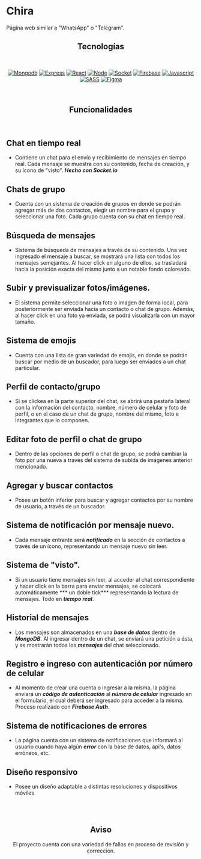 Chira
=============

Página web similar a "WhatsApp" o "Telegram".
<br />

<div align="center">
  
## Tecnologías
  
</div>

<br />

<div align="center">

[![Mongodb](https://img.shields.io/badge/-Mongodb-lightblue?style=for-the-badge&logo=Mongodb)](https://www.mongodb.com/es)
[![Express](https://img.shields.io/badge/-express-purple?style=for-the-badge&logo=express)](https://expressjs.com/es/)
[![React](https://img.shields.io/badge/-React-black?style=for-the-badge&logo=React)](https://es.reactjs.org/)
[![Node](https://img.shields.io/badge/-Node-lightgreen?style=for-the-badge&logo=Node.js)](https://nodejs.org/es/)
[![Socket](https://img.shields.io/badge/-Socket-black?style=for-the-badge&logo=Socket.io)](https://socket.io/)
[![Firebase](https://img.shields.io/badge/-Firebase-brown?style=for-the-badge&logo=firebase)](https://firebase.com/)
[![Javascript](https://img.shields.io/badge/-Javascript-critical?style=for-the-badge&logo=Javascript)](https://developer.mozilla.org/es/docs/Web/JavaScript)
[![SASS](https://img.shields.io/badge/-sass-white?style=for-the-badge&logo=sass)](https://sass-lang.com/)
[![Figma](https://img.shields.io/badge/-Figma-pink?style=for-the-badge&logo=figma)](https://figma.com/)

</div>

<br />
<div align="center">
  
## Funcionalidades

</div>

<br />

## Chat en tiempo real
* Contiene un chat para el envío y recibimiento de mensajes en tiempo real. Cada mensaje se muestra con su contenido, fecha de creación, y su ícono de "visto". ***Hecho con Socket.io***

## Chats de grupo
* Cuenta con un sistema de creación de grupos en donde se podrán agregar más de dos contactos, elegir un nombre para el grupo y seleccionar una foto. Cada grupo cuenta con su chat en tiempo real.

## Búsqueda de mensajes
* Sistema de búsqueda de mensajes a través de su contenido. Una vez ingresado el mensaje a buscar, se mostrará una lista con todos los mensajes semejantes. Al hacer click en alguno de ellos, se trasladará hacia la posición exacta del mismo junto a un notable fondo coloreado.

## Subir y previsualizar fotos/imágenes.
* El sistema permite seleccionar una foto o imagen de forma local, para posteriormente ser enviada hacia un contacto o chat de grupo. Además, al hacer click en una foto ya enviada, se podrá visualizarla con un mayor tamaño.

## Sistema de emojis
* Cuenta con una lista de gran variedad de emojis, en donde se podrán buscar por medio de un buscador, para luego ser enviados a un chat particular.

## Perfil de contacto/grupo
* Si se clickea en la parte superior del chat, se abrirá una pestaña lateral con la información del contacto, nombre, número de celular y foto de perfil, o en el caso de un chat de grupo, nombre del mismo, foto e integrantes que lo componen.

## Editar foto de perfil o chat de grupo
* Dentro de las opciones de perfil o chat de grupo, se podrá cambiar la foto por una nueva a través del sistema de subida de imágenes anterior mencionado.

## Agregar y buscar contactos
* Posee un botón inferior para buscar y agregar contactos por su nombre de usuario, a través de un buscador.

## Sistema de notificación por mensaje nuevo.
* Cada mensaje entrante será ***notificado*** en la sección de contactos a través de un ícono, representando un mensaje nuevo sin leer.

## Sistema de "visto".
* Si un usuario tiene mensajes sin leer, al acceder al chat correspondiente y hacer click en la barra para enviar mensajes, se colocará automáticamente *** un doble tick*** representando la lectura de mensajes. Todo en ***tiempo real***.

## Historial de mensajes
* Los mensajes son almacenados en una ***base de datos*** dentro de ***MongoDB***. Al ingresar dentro de un chat, se enviará una petición a ésta, y se mostrarán todos los ***mensajes*** del chat seleccionado.

## Registro e ingreso con autenticación por número de celular
* Al momento de crear una cuenta o ingresar a la misma, la página enviará un ***código de autenticación*** al ***número de celular*** ingresado en el formulario, el cual deberá ser ingresado para acceder a la misma. Proceso realizado con ***Firebase Auth***.

## Sistema de notificaciones de errores
* La página cuenta con un sistema de notificaciones que informará al usuario cuando haya algún ***error*** con la base de datos, api's, datos erróneos, etc.

## Diseño responsivo
* Posee un diseño adaptable a distintas resoluciones y dispositivos móviles


<br />
<br />

<div align="center">
  
## Aviso
El proyecto cuenta con una variedad de fallos en proceso de revisión y corrección.

</div>

<br />
<br />
